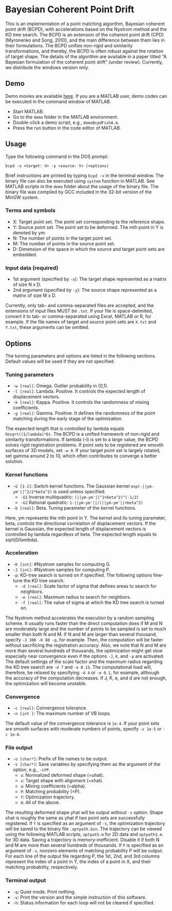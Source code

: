 
# Bayesian Coherent Point Drift

This is an implementation of a point matching algorithm, Bayesian coherent point drift (BCPD), with
accelerations based on the Nystrom method and the KD tree search. The BCPD is an extension of the coherent
point drift (CPD) [Myronenko and Song, 2010], and the main difference between them lies in their
formulations. The BCPD unifies non-rigid and similarity transformations, and thereby,
the BCPD is often robust against the rotation of target shape. The details of the algorithm are
available in a paper titled "A Bayesian formulation of the coherent point drift" (under review).
Currently, we distribute the windows version only.

## Demo

Demo movies are available [here](https://youtu.be/jfylrGscQeI).
If you are a MATLAB user, demo codes can be executed in the command window of MATLAB.

- Start MATLAB.
- Go to the `demo` folder in the MATLAB environment.
- Double-click a demo script, e.g., `demoBcpdFishA.m`.
- Press the run button in the code editor of MATLAB.

## Usage

Type the following command in the DOS prompt:

` bcpd -x <target: X> -y <source: Y> (+options) `

Brief instructions are printed by typing `bcpd -v` in the terminal window.
The binary file can also be executed using `system` function in MATLAB.
See MATLAB scripts in the `demo` folder about the usage of the binary file.
The binary file was compiled by GCC included in the 32-bit version of the MinGW system.

### Terms and symbols

- X: Target point set. The point set corresponding to the reference shape.
- Y: Source point set. The point set to be deformed. The mth point in Y is denoted by ym.
- N: The number of points in the target point set.
- M: The number of points in the source point set.
- D: Dimension of the space in which the source and target point sets are embedded.

### Input data (required)

- 1st argument (specified by `-x`): The target shape represented as a matrix of size N x D.
- 2nd argument (specified by `-y`): The source shape represented as a matrix of size M x D.

Currently, only tab- and comma-separated files are accepted, and the extensions of input files
MUST be `.txt`. If your file is space-delimited, convert it to tab- or comma-separated using Excel,
MATLAB or R, for example. If the file names of target and source point sets are `X.txt` and `Y.txt`,
these arguments can be omitted.

## Options

The turning parameters and options are listed in the following sections. Default values
will be used if they are not specified.

### Tuning parameters

- `-w [real]`: Omega. Outlier probability in (0,1).
- `-l [real]`: Lambda. Positive. It controls the expected length of displacement vectors.
- `-k [real]`: Kappa. Positive. It controls the randomness of mixing coefficients.
- `-g [real]`: Gamma. Positive. It defines the randomness of the point matching during the early stage of the optimization.

The expected length that is controlled by lambda equals to`sqrt((1/lambda)*D)`.
The BCPD is a unified framework of non-rigid and similarity transformations.
If lambda (-l) is set to a large value, the BCPD solves rigid registration problems.
If point sets to be registered are smooth surfaces of 3D models, set `-w 0`.
If your target point set is largely rotated, set gamma around
2 to 10, which often contributes to converge a better solution.

### Kernel functions

- `-G [1-2]`: Switch kernel functions. The Gaussian kernel `exp(-||ym-ym'||^2/2*beta^2)` is used unless specified.
  - `-G1` Inverse multiquadric: `(||ym-ym'||^2+beta^2)^(-1/2)`
  - `-G2` Rational quadratic: `1-||ym-ym'||/(||ym-ym'||+beta^2)`
- `-b [real]`: Beta. Tuning parameter of the kernel functions.

Here, ym represents the mth point in Y.
The kernel and its tuning parameter, beta, controls the directional correlation of displacement
vectors. If the kernel is Gaussian, the expected length of displacement vectors is controlled
by lambda regardless of beta. The expected length equals to sqrt(D/lambda).

### Acceleration

- `-K [int]`: #Nystrom samples for computing G.
- `-J [int]`: #Nystrom samples for computing P.
- `-p`: KD-tree search is turned on if specified. The following options fine-tune the KD tree search.
  - `-d [real]`: Scale factor of sigma that defines areas to search for neighbors.
  - `-e [real]`: Maximum radius to search for neighbors.
  - `-f [real]`: The value of sigma at which the KD tree search is turned on.

The Nystrom method accelerates the execution by a random sampling scheme.
It usually runs faster than the direct computation does if M and N are moderately large
and the number of points to be sampled is set to much smaller than both N and M.
If N and M are larger than several thousand, specify `-J 300 -K 80 -p`, for example.
Then, the computation will be faster without sacrificing the registration accuracy.
Also, we note that N and M are more than several hundreds of thousands, the optimization might
get slow especially near convergence even if the options `-J`, `K`, and `-p` are activated.
The default settings of the scale factor and the maximum radius regarding the KD tree search
are `-d 7` and `-e 0.15`. The computational load will, therefore, be relaxed by specifying
`-d 4` or `-e 0.1`, for example, although the accuracy of the computation decreases.
If J, K, e, and d are not enough, the optimization will become unstable.

### Convergence

- `-c [real]`: Convergence tolerance.
- `-n [int ]`: The maximum number of VB loops.

The default value of the convergence tolerance is `1e-4`. If your point sets are smooth
surfaces with moderate numbers of points, specify `-c 1e-5` or `-c 1e-6`.

### File output

- `-o [char*]`: Prefix of file names to be output.
- `-s [char*]`: Save variables by specifying them as the argument of the option, e.g., `-sYP`.
  - `u`: Normalized deformed shape (=uhat).
  - `x`: Target shape with alignment (=xhat).
  - `a`: Mixing coefficients (=alpha).
  - `P`: Matching probability (=P).
  - `Y`: Optimization trajectory.
  - `A`: All of the above.

The resulting deformed shape yhat will be output without `-s` option. Shape xhat is roughly
the same as yhat if two point sets are successfully registered. If `Y` is specified as an
argument of `-s`, the optimization trajectory will be saved to the binary file `.optpath.bin`.
The trajectory can be viewed using the following MATLAB scripts, `optpath.m` for 2D data and
`optpath3.m` for 3D data. Saving a trajectory is memory-inefficient. Disable it if both N and M
are more than several hundreds of thousands. If `P` is specified as an argument of `-s`,
nonzero elements of matching probability P will be output. For each line of the output file
regarding P, the 1st, 2nd, and 3rd columns represent the index of a point in Y, the index of
a point in X, and their matching probability, respectively.

### Terminal output

- `-q`: Quiet mode. Print nothing.
- `-v`: Print the version and the simple instruction of this software.
- `-h`: Status information for each loop will not be cleared if specified.


